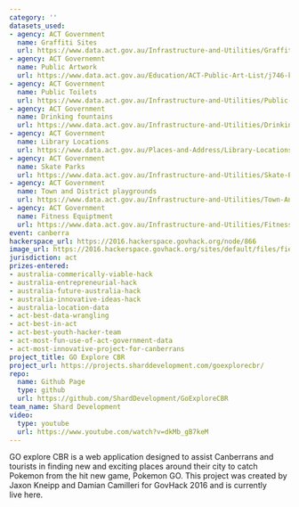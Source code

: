 ```yaml
---
category: ''
datasets_used:
- agency: ACT Government
  name: Graffiti Sites
  url: https://www.data.act.gov.au/Infrastructure-and-Utilities/Graffiti-Sites/wdpz-r2ns
- agency: ACT Governemnt
  name: Public Artwork
  url: https://www.data.act.gov.au/Education/ACT-Public-Art-List/j746-krni
- agency: ACT Government
  name: Public Toilets
  url: https://www.data.act.gov.au/Infrastructure-and-Utilities/Public-Toilets-in-the-ACT/3tyf-txjn
- agency: ACT Government
  name: Drinking fountains
  url: https://www.data.act.gov.au/Infrastructure-and-Utilities/Drinking-Fountains/8eg4-uskm
- agency: ACT Government
  name: Library Locations
  url: https://www.data.act.gov.au/Places-and-Address/Library-Locations/hssi-h7fk
- agency: ACT Government
  name: Skate Parks
  url: https://www.data.act.gov.au/Infrastructure-and-Utilities/Skate-Parks/3np9-m3i7
- agency: ACT Government
  name: Town and District playgrounds
  url: https://www.data.act.gov.au/Infrastructure-and-Utilities/Town-And-District-Playgrounds/fwth-mr9q
- agency: ACT Government
  name: Fitness Equiptment
  url: https://www.data.act.gov.au/Infrastructure-and-Utilities/Fitness-Sites/h4qc-3txc
event: canberra
hackerspace_url: https://2016.hackerspace.govhack.org/node/866
image_url: https://2016.hackerspace.govhack.org/sites/default/files/field/image/logo_20.png
jurisdiction: act
prizes-entered:
- australia-commerically-viable-hack
- australia-entrepreneurial-hack
- australia-future-australia-hack
- australia-innovative-ideas-hack
- australia-location-data
- act-best-data-wrangling
- act-best-in-act
- act-best-youth-hacker-team
- act-most-fun-use-of-act-government-data
- act-most-innovative-project-for-canberrans
project_title: GO Explore CBR
project_url: https://projects.sharddevelopment.com/goexplorecbr/
repo:
  name: Github Page
  type: github
  url: https://github.com/ShardDevelopment/GoExploreCBR
team_name: Shard Development
video:
  type: youtube
  url: https://www.youtube.com/watch?v=dkMb_gB7keM
---
```


GO explore CBR is a web application designed to assist Canberrans and tourists in finding new and exciting places around their city to catch Pokemon from the hit new game, Pokemon GO. This project was created by Jaxon Kneipp and Damian Camilleri for GovHack 2016 and is currently live here.